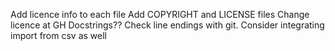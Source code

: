 Add licence info to each file
Add COPYRIGHT and LICENSE files
Change licence at GH
Docstrings??
Check line endings with git.
Consider integrating import from csv as well
